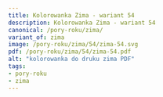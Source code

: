 ```yaml
---
title: Kolorowanka Zima - wariant 54
description: Kolorowanka Zima - wariant 54
canonical: /pory-roku/zima/
variant_of: zima
image: /pory-roku/zima/54/zima-54.svg
pdf: /pory-roku/zima/54/zima-54.pdf
alt: "kolorowanka do druku zima PDF"
tags:
- pory-roku
- zima
---
```

